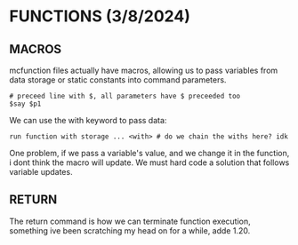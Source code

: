 # FUNCTIONS (3/8/2024)

## MACROS
mcfunction files actually have macros, allowing us to pass variables from data storage or static constants into command parameters.

```
# preceed line with $, all parameters have $ preceeded too
$say $p1
```

We can use the with keyword to pass data:

```
run function with storage ... <with> # do we chain the withs here? idk
```

One problem, if we pass a variable's value, and we change it in the function, i dont think the macro will update.
We must hard code a solution that follows variable updates.


## RETURN

The return command is how we can terminate function execution, something ive been scratching my head on for a while, adde 1.20.
